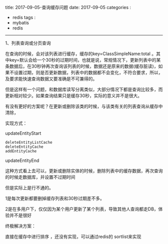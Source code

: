 title: 2017-09-05-查询缓存问题
date: 2017-09-05
categories : 
  - redis
tags : 
  - mybatis
  - redis
---


1、列表查询或分页查询

在查询的时候，会对该列表进行缓存，缓存的key=ClassSimpleName:total 。其中key=默认会给一个30秒的过期时间，也就是说，常规情况下，更新列表中的某条数据后，在30秒钟再次查询该列表的时候，数据还是原来的数据(缓存脏读)，如果不设置过期，则是否更新数据，列表中的数据都不会变化，不符合要求，所以，及要求能快速查询数据又要准确是不可兼得的。

但是这样有一个问题，和数据库读写分离类似，大部分情况下都是查询比较多，而更新相对较少。如果查询结果只是缓存30秒，实际的意义并不是很大。

有没有更好的方案呢？在更新或删除该类的时候，与该类有关的列表查询从缓存中清除，


实现方式：

updateEntityStart

    deleteEntityListCache
    deleteEntityCache
    addEntityCache

updateEntityEnd


这种方式看上去可以，更新或删除实体的时候，删除列表中的缓存数据，再次查询的时候走数据库，并设置不过期时间

但是实际上是行不通的。  

1是每次更新都要删掉缓存列表和30秒过期差不多。 

2是在多用户下，仅仅因为某个用户更新了某个列表，导致其他人查询都走DB，体验并不是很好


终极解决方案：

直接在缓存中进行排序 ，还没有实现，可以通过redis的 sortlist来实现